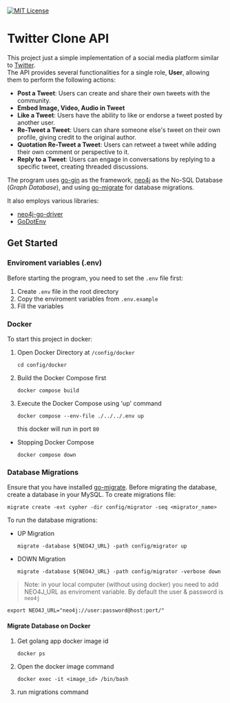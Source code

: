 [![MIT License](https://img.shields.io/badge/License-MIT-green.svg)](https://choosealicense.com/licenses/mit/)
# Twitter Clone API

This project just a simple implementation of a social media platform similar to [Twitter](https://www.twitter.com).  
The API provides several functionalities for a single role, <b>User</b>, allowing them to perform the following actions:
- <b>Post a Tweet</b>: Users can create and share their own tweets with the community.
- <b>Embed Image, Video, Audio in Tweet</b>
- <b>Like a Tweet</b>: Users have the ability to like or endorse a tweet posted by another user.
- <b>Re-Tweet a Tweet</b>: Users can share someone else's tweet on their own profile, giving credit to the original author.
- <b>Quotation Re-Tweet a Tweet</b>: Users can retweet a tweet while adding their own comment or perspective to it.
- <b>Reply to a Tweet</b>: Users can engage in conversations by replying to a specific tweet, creating threaded discussions.
   
The program uses [go-gin](https://github.com/gin-gonic/gin) as the framework, [neo4j](https://github.com/neo4j/neo4j) as the No-SQL Database (<i>Graph Database</i>), and using [go-migrate](https://github.com/golang-migrate/migrate) for database migrations.
  
It also employs various libraries:
- [neo4j-go-driver](https://github.com/neo4j/neo4j-go-driver)
- [GoDotEnv](https://github.com/joho/godotenv)
  
## Get Started
### Enviroment variables (.env)
Before starting the program, you need to set the `.env` file first:
1. Create `.env` file in the root directory
2. Copy the enviroment variables from `.env.example`
3. Fill the variables
### Docker
To start this project in docker:
1. Open Docker Directory at `/config/docker`
   ```
   cd config/docker
   ```
2. Build the Docker Compose first
   ```
   docker compose build
   ```
3. Execute the Docker Compose using 'up' command
   ```
   docker compose --env-file ./../../.env up
   ```
   this docker will run in port `80`

- Stopping Docker Compose
  ```
  docker compose down
  ```
### Database Migrations
Ensure that you have installed [go-migrate](https://github.com/golang-migrate/migrate). Before migrating the database, create a database in your MySQL.
To create migrations file:
```
migrate create -ext cypher -dir config/migrator -seq <migrator_name>
```  
To run the database migrations:
- UP Migration
  ```
  migrate -database ${NEO4J_URL} -path config/migrator up
  ```
- DOWN Migration
  ```
  migrate -database ${NEO4J_URL} -path config/migrator -verbose down
  ```
> Note: in your local computer (without using docker) you need to add NEO4J_URL as enviroment variable. By default the user & password is `neo4j`
 ```
export NEO4J_URL="neo4j://user:password@host:port/"
 ```

 #### Migrate Database on Docker
1. Get golang app docker image id
   ```
   docker ps
   ```
2. Open the docker image command
   ```
   docker exec -it <image_id> /bin/bash
   ```
3. run migrations command
